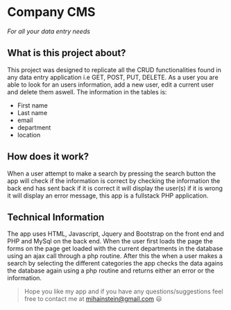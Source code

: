 # Company CMS
*For all your data entry needs*

## What is this project about?

This project was designed to replicate all the CRUD functionalities found in any data entry application i.e GET, POST, PUT, DELETE. As a user you are able to look for an users information, add a new user, edit a current user and delete them aswell. The information in the tables is:
* First name
* Last name
* email
* department 
* location

## How does it work?

When a user attempt to make a search by pressing the search button the app will check if the information is correct by checking the information the back end has sent back if it is correct it will display the user(s) if it is wrong it will display an error message, this app is a fullstack PHP application.

## Technical Information

The app uses HTML, Javascript, Jquery and Bootstrap on the front end and PHP and MySql on the back end. When the user first loads the page the forms on the page get loaded with the current departments in the database using an ajax call through a php routine. After this the when a user makes a search by selecting the different categories the app checks the data agains the database again using a php routine and returns either an error or the information. 

> Hope you like my app and if you have any questions/suggestions feel free to contact me at mihainstein@gmail.com  :smiley:
